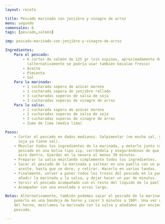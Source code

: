 ```yaml
---
layout: receta

title: Pescado marinado con jenjibre y vinagre de arroz
menu: segundo
comensales: 6
tags: [pescado,salmón]

img: pescado-marinado-con-jenjibre-y-vinagre-de-arroz

Ingredientes:
    Para el pescado:
        - 6 cortes de salmón de 125 gr (sin espinas, aproximadamente dos lomos)
          (alternativamente se podría usar también bacalao fresco)
        - Aceite
        - Pimienta
        - Sal
    Para la marinada:
        - 1 cucharada sopera de azúcar moreno
        - 1 cucharada sopera de jenjibre rallado
        - 3 cucharadas soperas de salsa de soja
        - 3 cucharadas soperas de vinagre de arroz
    Para la salsa:
        - 1 cucharada sopera de azúcar moreno
        - 2 cucharadas soperas de salsa de soja
        - 3 cucharadas soperas de vinagre de arroz
        - Zumo de lima (media lima)

Pasos:
    - Cortar el pescado en dados medianos. Salpimentar (no mucha sal, ya que la
      soja ya tiene sal).
    - Mezclar todos los ingredientes de la marinada, y meterlo junto con el
      pescado en una bolsa tipo zip, cerrándola y asegurándonos de que no quede
      aire dentro. Guardar en la nevera al menos 30 minutos.
    - Preparar la salsa mezclando simplemente todos los ingredientes.
    - Sacar el pescado de la marinada y saltear en una paella con un poco de
      aceite, hasta que se dore, y retirar. Hacerlo en varias tandas.
    - Finalmente, volver a poner todos los trozos del pescado en la paella y
      añadir la marinada y la salsa, y dejar hacer un par de minutos.
    - Servir el pescado acompañado con el resto del líquido de la paella.
    - Acompañar con una ensalada o arroz largo.

Notas: Alternativamente, también podemos sacar el pescado de la marinada y
    ponerlo en una bandeja de horno y cocer 5 minutos a 190º. Una vez retirado
    del horno, mezclamos la marinada con la salsa y añadimos por encima del
    pescado.

---
```

